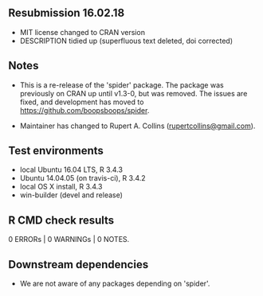 ## Resubmission 16.02.18

* MIT license changed to CRAN version
* DESCRIPTION tidied up (superfluous text deleted, doi corrected)

## Notes

* This is a re-release of the 'spider' package. The package was previously on CRAN up until v1.3-0, but was removed. The issues are fixed, and development has moved to https://github.com/boopsboops/spider. 

* Maintainer has changed to Rupert A. Collins (rupertcollins@gmail.com).

## Test environments

* local Ubuntu 16.04 LTS, R 3.4.3
* Ubuntu 14.04.05 (on travis-ci), R 3.4.2
* local OS X install, R 3.4.3
* win-builder (devel and release)

## R CMD check results

0 ERRORs | 0 WARNINGs | 0 NOTES.

## Downstream dependencies

* We are not aware of any packages depending on 'spider'.